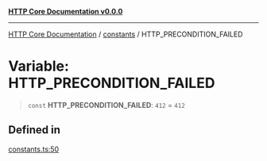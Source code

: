 [**HTTP Core Documentation v0.0.0**](../../README.md)

***

[HTTP Core Documentation](../../modules.md) / [constants](../README.md) / HTTP\_PRECONDITION\_FAILED

# Variable: HTTP\_PRECONDITION\_FAILED

> `const` **HTTP\_PRECONDITION\_FAILED**: `412` = `412`

## Defined in

[constants.ts:50](https://github.com/stonemjs/http-core/blob/89981cacc9858cf786fba9df03b328b6b56a5b75/src/constants.ts#L50)
